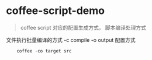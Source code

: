 # coffee-script-demo

> coffee script 对应的配置生成方式， 脚本编译处理方式

文件执行批量编译的方式 -c compile -o output 配置方式
```javascript
    coffee -co target src
```

